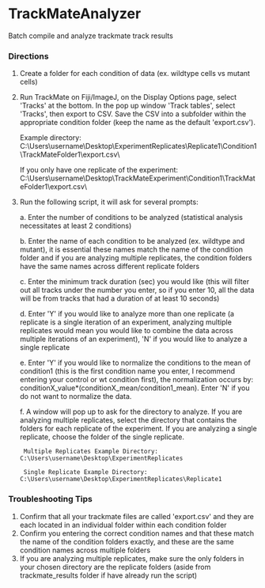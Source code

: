 # TrackMateAnalyzer
 Batch compile and analyze trackmate track results


### Directions
1. Create a folder for each condition of data (ex. wildtype cells vs mutant cells)
2. Run TrackMate on Fiji/ImageJ, on the Display Options page, select 'Tracks' at the bottom. In the pop up window 'Track tables', select 'Tracks', then export to CSV. Save the CSV into a subfolder within the appropriate condition folder (keep the name as the default 'export.csv'). 

    Example directory: C:\Users\username\Desktop\ExperimentReplicates\Replicate1\Condition1\TrackMateFolder1\export.csv\

    If you only have one replicate of the experiment: C:\Users\username\Desktop\TrackMateExperiment\Condition1\TrackMateFolder1\export.csv\

3. Run the following script, it will ask for several prompts:

    a. Enter the number of conditions to be analyzed (statistical analysis necessitates at least 2 conditions)

    b. Enter the name of each condition to be analyzed (ex. wildtype and mutant), it is essential these names match the name of the condition folder and if you are analyzing multiple replicates, the condition folders have the same names across different replicate folders

    c. Enter the minimum track duration (sec) you would like (this will filter out all tracks under the number you enter, so if you enter 10, all the data will be from tracks that had a duration of at least 10 seconds)

    d. Enter 'Y' if you would like to analyze more than one replicate (a replicate is a single iteration of an experiment, analyzing multiple replicates would mean you would like to combine the data across multiple iterations of an experiment), 'N' if you would like to analyze a single replicate

    e. Enter 'Y' if you would like to normalize the conditions to the mean of condition1 (this is the first condition name you enter, I recommend entering your control or wt condition first), the normalization occurs by: conditionX_value*(conditionX_mean/condition1_mean). Enter 'N' if you do not want to normalize the data.

    f. A window will pop up to ask for the directory to analyze. If you are analyzing multiple replicates, select the directory that contains the folders for each replicate of the experiment. If you are analyzing a single replicate, choose the folder of the single replicate.

        Multiple Replicates Example Directory: C:\Users\username\Desktop\ExperimentReplicates

        Single Replicate Example Directory: C:\Users\username\Desktop\ExperimentReplicates\Replicate1 
    

### Troubleshooting Tips
1. Confirm that all your trackmate files are called 'export.csv' and they are each located in an individual folder within each condition folder
2. Confirm you entering the correct condition names and that these match the name of the condition folders exactly, and these are the same condition names across multiple folders
3. If you are analyzing multiple replicates, make sure the only folders in your chosen directory are the replicate folders (aside from trackmate_results folder if have already run the script)
